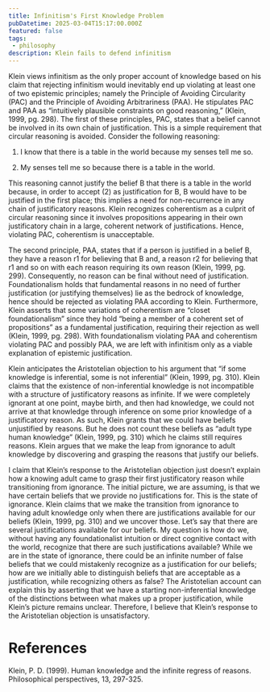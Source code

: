 ```yaml
---
title: Infinitism's First Knowledge Problem
pubDatetime: 2025-03-04T15:17:00.000Z
featured: false
tags:
 - philosophy
description: Klein fails to defend infinitism
---
```


Klein views infinitism as the only proper account of knowledge based on his claim that rejecting infinitism would inevitably end up violating at least one of two epistemic principles; namely the Principle of Avoiding Circularity (PAC) and the Principle of Avoiding Arbitrariness (PAA). He stipulates PAC and PAA as “intuitively plausible constraints on good reasoning,” (Klein, 1999, pg. 298).
The first of these principles, PAC, states that a belief cannot be involved in its own chain of justification. This is a simple requirement that circular reasoning is avoided. Consider the following reasoning:

1.	I know that there is a table in the world because my senses tell me so.

2.	My senses tell me so because there is a table in the world.

This reasoning cannot justify the belief B that there is a table in the world because, in order to accept (2) as justification for B, B would have to be justified in the first place; this implies a need for non-recurrence in any chain of justificatory reasons. Klein recognizes coherentism as a culprit of circular reasoning since it involves propositions appearing in their own justificatory chain in a large, coherent network of justifications. Hence, violating PAC, coherentism is unacceptable.

The second principle, PAA, states that if a person is justified in a belief B, they have a reason r1 for believing that B and, a reason r2 for believing that r1 and so on with each reason requiring its own reason (Klein, 1999, pg. 299). Consequently, no reason can be final without need of justification. Foundationalism holds that fundamental reasons in no need of further justification (or justifying themselves) lie as the bedrock of knowledge, hence should be rejected as violating PAA according to Klein. Furthermore, Klein asserts that some variations of coherentism are “closet foundationalism” since they hold “being a member of a coherent set of propositions” as a fundamental justification, requiring their rejection as well (Klein, 1999, pg. 298). With foundationalism violating PAA and coherentism violating PAC and possibly PAA, we are left with infinitism only as a viable explanation of epistemic justification.

Klein anticipates the Aristotelian objection to his argument that “if some knowledge is inferential, some is not inferential” (Klein, 1999, pg. 310). Klein claims that the existence of non-inferential knowledge is not incompatible with a structure of justificatory reasons as infinite. If we were completely ignorant at one point, maybe birth, and then had knowledge, we could not arrive at that knowledge through inference on some prior knowledge of a justificatory reason. As such, Klein grants that we could have beliefs unjustified by reasons. But he does not count these beliefs as “adult type human knowledge” (Klein, 1999, pg. 310) which he claims still requires reasons. Klein argues that we make the leap from ignorance to adult knowledge by discovering and grasping the reasons that justify our beliefs.

I claim that Klein’s response to the Aristotelian objection just doesn’t explain how a knowing adult came to grasp their first justificatory reason while transitioning from ignorance. The initial picture, we are assuming, is that we have certain beliefs that we provide no justifications for. This is the state of ignorance. Klein claims that we make the transition from ignorance to having adult knowledge only when there are justifications available for our beliefs (Klein, 1999, pg. 310) and we uncover those. Let’s say that there are several justifications available for our beliefs. My question is how do we, without having any foundationalist intuition or direct cognitive contact with the world, recognize that there are such justifications available? While we are in the state of ignorance, there could be an infinite number of false beliefs that we could mistakenly recognize as a justification for our beliefs; how are we initially able to distinguish beliefs that are acceptable as a justification, while recognizing others as false? The Aristotelian account can explain this by asserting that we have a starting non-inferential knowledge of the distinctions between what makes up a proper justification, while Klein’s picture remains unclear.  Therefore, I believe that Klein’s response to the Aristotelian objection is unsatisfactory.

# References
Klein, P. D. (1999). Human knowledge and the infinite regress of reasons. Philosophical perspectives, 13, 297-325.
